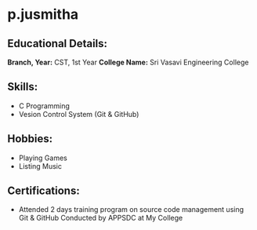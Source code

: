 # p.jusmitha
## Educational Details:
**Branch, Year:** CST, 1st Year
**College Name:** Sri Vasavi Engineering College
## Skills:
- C Programming
- Vesion Control System (Git & GitHub)
## Hobbies:
- Playing Games
- Listing Music
## Certifications:
- Attended 2 days training program on source code management using Git & GitHub Conducted by APPSDC at My College
